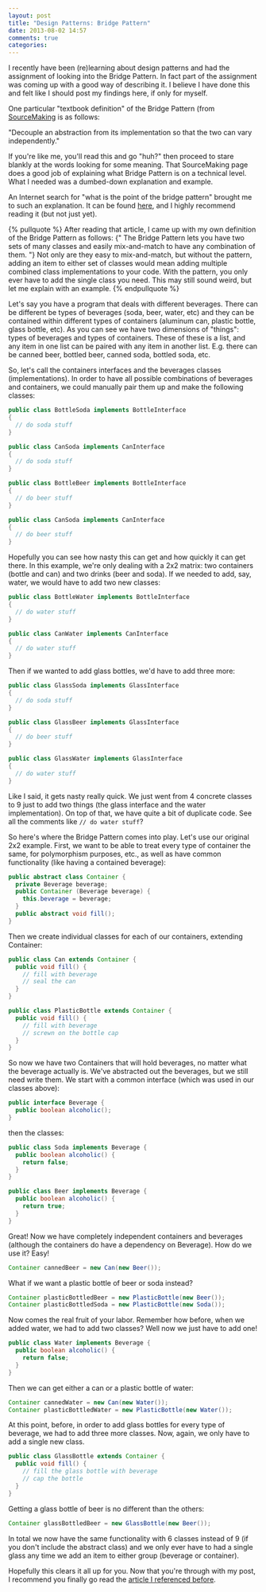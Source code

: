 ```yaml
---
layout: post
title: "Design Patterns: Bridge Pattern"
date: 2013-08-02 14:57
comments: true
categories: 
---
```

I recently have been (re)learning about design patterns and had the assignment of looking into the Bridge Pattern. In fact part of the assignment was coming up with a good way of describing it. I believe I have done this and felt like I should post my findings here, if only for myself.
<!--more-->
One particular "textbook definition" of the Bridge Pattern (from [SourceMaking](http://sourcemaking.com/design_patterns/bridge) is as follows:

"Decouple an abstraction from its implementation so that the two can vary independently."

If you're like me, you'll read this and go "huh?" then proceed to stare blankly at the words looking for some meaning. That SourceMaking page does a good job of explaining what Bridge Pattern is on a technical level. What I needed was a dumbed-down explanation and example.

An Internet search for "what is the point of the bridge pattern" brought me to such an explanation. It can be found [here](http://softwarejedi.wordpress.com/2013/04/16/design-patterns-and-scala-the-bridge-pattern/), and I highly recommend reading it (but not just yet).

{% pullquote %}
After reading that article, I came up with my own definition of the Bridge Pattern as follows: {" The Bridge Pattern lets you have two sets of many classes and easily mix-and-match to have any combination of them. "} Not only are they easy to mix-and-match, but without the pattern, adding an item to either set of classes would mean adding multiple combined class implementations to your code. With the pattern, you only ever have to add the single class you need. This may still sound weird, but let me explain with an example.
{% endpullquote %}

Let's say you have a program that deals with different beverages. There can be different be types of beverages (soda, beer, water, etc) and they can be contained within different types of containers (aluminum can, plastic bottle, glass bottle, etc). As you can see we have two dimensions of "things": types of beverages and types of containers. These of these is a list, and any item in one list can be paired with any item in another list. E.g. there can be canned beer, bottled beer, canned soda, bottled soda, etc.

So, let's call the containers interfaces and the beverages classes (implementations). In order to have all possible combinations of beverages and containers, we could manually pair them up and make the following classes:

```java
public class BottleSoda implements BottleInterface
{
  // do soda stuff
}

public class CanSoda implements CanInterface
{
  // do soda stuff
}

public class BottleBeer implements BottleInterface
{
  // do beer stuff
}

public class CanSoda implements CanInterface
{
  // do beer stuff
}
```

Hopefully you can see how nasty this can get and how quickly it can get there. In this example, we're only dealing with a 2x2 matrix: two containers (bottle and can) and two drinks (beer and soda). If we needed to add, say, water, we would have to add two new classes:

```java
public class BottleWater implements BottleInterface
{
  // do water stuff
}

public class CanWater implements CanInterface
{
  // do water stuff
}
```

Then if we wanted to add glass bottles, we'd have to add three more:

```java
public class GlassSoda implements GlassInterface
{
  // do soda stuff
}

public class GlassBeer implements GlassInterface
{
  // do beer stuff
}

public class GlassWater implements GlassInterface
{
  // do water stuff
}
```

Like I said, it gets nasty really quick. We just went from 4 concrete classes to 9 just to add two things (the glass interface and the water implementation). On top of that, we have quite a bit of duplicate code. See all the comments like ```// do water stuff```?

So here's where the Bridge Pattern comes into play. Let's use our original 2x2 example. First, we want to be able to treat every type of container the same, for polymorphism purposes, etc., as well as have common functionality (like having a contained beverage):

```java
public abstract class Container {
  private Beverage beverage;
  public Container (Beverage beverage) {
    this.beverage = beverage;
  }
  public abstract void fill();
}
```

Then we create individual classes for each of our containers, extending Container:

```java
public class Can extends Container {
  public void fill() {
    // fill with beverage
    // seal the can
  }
}

public class PlasticBottle extends Container {
  public void fill() {
    // fill with beverage
    // screwn on the bottle cap
  }
}
```

So now we have two Containers that will hold beverages, no matter what the beverage actually is. We've abstracted out the beverages, but we still need write them. We start with a common interface (which was used in our classes above):

```java
public interface Beverage {
  public boolean alcoholic();
}
```

then the classes:

```java
public class Soda implements Beverage {
  public boolean alcoholic() {
    return false;
  }
}

public class Beer implements Beverage {
  public boolean alcoholic() {
    return true;
  }
}
```

Great! Now we have completely independent containers and beverages (although the containers do have a dependency on Beverage). How do we use it? Easy!

```java
Container cannedBeer = new Can(new Beer());
```

What if we want a plastic bottle of beer or soda instead?

```java
Container plasticBottledBeer = new PlasticBottle(new Beer());
Container plasticBottledSoda = new PlasticBottle(new Soda());
```

Now comes the real fruit of your labor. Remember how before, when we added water, we had to add two classes? Well now we just have to add one!

```java
public class Water implements Beverage {
  public boolean alcoholic() {
    return false;
  }
}
```

Then we can get either a can or a plastic bottle of water:

```java
Container cannedWater = new Can(new Water());
Container plasticBottledWater = new PlasticBottle(new Water());
```

At this point, before, in order to add glass bottles for every type of beverage, we had to add three more classes. Now, again, we only have to add a single new class.

```java
public class GlassBottle extends Container {
  public void fill() {
    // fill the glass bottle with beverage
    // cap the bottle
  }
}
```

Getting a glass bottle of beer is no different than the others:

```java
Container glassBottledBeer = new GlassBottle(new Beer());
```

In total we now have the same functionality with 6 classes instead of 9 (if you don't include the abstract class) and we only ever have to had a single glass any time we add an item to either group (beverage or container).

Hopefully this clears it all up for you. Now that you're through with my post, I recommend you finally go read the [article I referenced before](http://softwarejedi.wordpress.com/2013/04/16/design-patterns-and-scala-the-bridge-pattern/).
